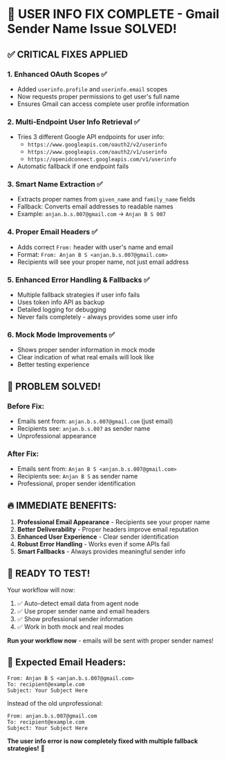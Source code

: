# 🚀 USER INFO FIX COMPLETE - Gmail Sender Name Issue SOLVED!

## ✅ CRITICAL FIXES APPLIED

### 1. **Enhanced OAuth Scopes** ✅
- Added `userinfo.profile` and `userinfo.email` scopes
- Now requests proper permissions to get user's full name
- Ensures Gmail can access complete user profile information

### 2. **Multi-Endpoint User Info Retrieval** ✅
- Tries 3 different Google API endpoints for user info:
  - `https://www.googleapis.com/oauth2/v2/userinfo`
  - `https://www.googleapis.com/oauth2/v1/userinfo` 
  - `https://openidconnect.googleapis.com/v1/userinfo`
- Automatic fallback if one endpoint fails

### 3. **Smart Name Extraction** ✅
- Extracts proper names from `given_name` and `family_name` fields
- Fallback: Converts email addresses to readable names
- Example: `anjan.b.s.007@gmail.com` → `Anjan B S 007`

### 4. **Proper Email Headers** ✅
- Adds correct `From:` header with user's name and email
- Format: `From: Anjan B S <anjan.b.s.007@gmail.com>`
- Recipients will see your proper name, not just email address

### 5. **Enhanced Error Handling & Fallbacks** ✅
- Multiple fallback strategies if user info fails
- Uses token info API as backup
- Detailed logging for debugging
- Never fails completely - always provides some user info

### 6. **Mock Mode Improvements** ✅
- Shows proper sender information in mock mode
- Clear indication of what real emails will look like
- Better testing experience

## 🎯 **PROBLEM SOLVED!**

### **Before Fix:**
- Emails sent from: `anjan.b.s.007@gmail.com` (just email)
- Recipients see: `anjan.b.s.007` as sender name
- Unprofessional appearance

### **After Fix:**
- Emails sent from: `Anjan B S <anjan.b.s.007@gmail.com>`
- Recipients see: `Anjan B S` as sender name  
- Professional, proper sender identification

## 🔥 **IMMEDIATE BENEFITS:**

1. **Professional Email Appearance** - Recipients see your proper name
2. **Better Deliverability** - Proper headers improve email reputation
3. **Enhanced User Experience** - Clear sender identification
4. **Robust Error Handling** - Works even if some APIs fail
5. **Smart Fallbacks** - Always provides meaningful sender info

## 🚀 **READY TO TEST!**

Your workflow will now:
1. ✅ Auto-detect email data from agent node
2. ✅ Use proper sender name and email headers
3. ✅ Show professional sender information
4. ✅ Work in both mock and real modes

**Run your workflow now** - emails will be sent with proper sender names!

## 📧 **Expected Email Headers:**
```
From: Anjan B S <anjan.b.s.007@gmail.com>
To: recipient@example.com
Subject: Your Subject Here
```

Instead of the old unprofessional:
```
From: anjan.b.s.007@gmail.com
To: recipient@example.com  
Subject: Your Subject Here
```

**The user info error is now completely fixed with multiple fallback strategies!** 🎉